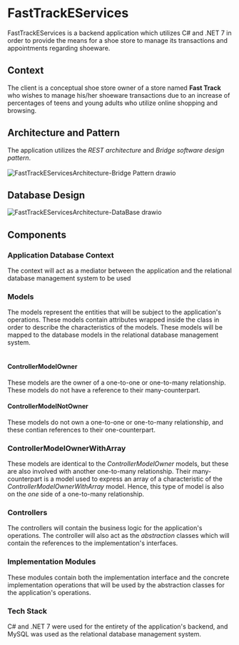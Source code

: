 # FastTrackEServices

FastTrackEServices is a backend application which utilizes C# and .NET 7 in order to provide the means for a shoe store to manage its transactions and appointments regarding shoeware. <br>

## Context
The client is a conceptual shoe store owner of a store named **Fast Track** who wishes to manage his/her shoeware transactions due to an increase of percentages of teens and young adults who utilize online shopping and browsing. <br>

## Architecture and Pattern
The application utilizes the _REST architecture_ and _Bridge software design pattern_. <br><br>
![FastTrackEServicesArchitecture-Bridge Pattern drawio](https://github.com/user-attachments/assets/8c9e7b36-e148-4d1d-a02b-b63b935024e7)



## Database Design
![FastTrackEServicesArchitecture-DataBase drawio](https://github.com/user-attachments/assets/2731a4c6-6cfb-456a-afec-1cf2b5028d04)

## Components
### Application Database Context
The context will act as a mediator between the application and the relational database management system to be used

### Models
The models represent the entities that will be subject to the application's operations. These models contain attributes wrapped inside the class in order to describe the characteristics of the models. These models will be mapped to the database models in the relational database management system. <br><br>

#### ControllerModelOwner
These models are the owner of a one-to-one or one-to-many relationship. These models do not have a reference to their many-counterpart. <br>

#### ControllerModelNotOwner
These models do not own a one-to-one or one-to-many relationship, and these contian references to their one-counterpart. <br>

### ControllerModelOwnerWithArray
These models are identical to the _ControllerModelOwner_ models, but these are also involved with another one-to-many relationship. Their many-counterpart is a model used to express an array of a characteristic of the _ControllerModelOwnerWithArray_ model. Hence, this type of model is also on the _one_ side of a one-to-many relationship.
  
### Controllers
The controllers will contain the business logic for the application's operations. The controller will also act as the _abstraction_ classes which will contain the references to the implementation's interfaces. <br>

### Implementation Modules
These modules contain both the implementation interface and the concrete implementation operations that will be used by the abstraction classes for the application's operations. <br>

### Tech Stack
C# and .NET 7 were used for the entirety of the application's backend, and MySQL was used as the relational database management system.
